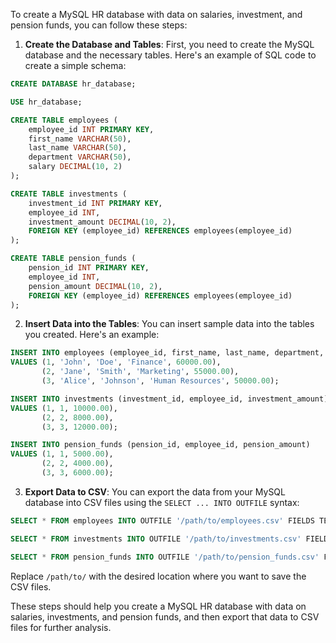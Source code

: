 To create a MySQL HR database with data on salaries, investment, and pension funds, you can follow these steps:

1. **Create the Database and Tables**:
   First, you need to create the MySQL database and the necessary tables. Here's an example of SQL code to create a simple schema:

```sql
CREATE DATABASE hr_database;

USE hr_database;

CREATE TABLE employees (
    employee_id INT PRIMARY KEY,
    first_name VARCHAR(50),
    last_name VARCHAR(50),
    department VARCHAR(50),
    salary DECIMAL(10, 2)
);

CREATE TABLE investments (
    investment_id INT PRIMARY KEY,
    employee_id INT,
    investment_amount DECIMAL(10, 2),
    FOREIGN KEY (employee_id) REFERENCES employees(employee_id)
);

CREATE TABLE pension_funds (
    pension_id INT PRIMARY KEY,
    employee_id INT,
    pension_amount DECIMAL(10, 2),
    FOREIGN KEY (employee_id) REFERENCES employees(employee_id)
);
```

2. **Insert Data into the Tables**:
   You can insert sample data into the tables you created. Here's an example:

```sql
INSERT INTO employees (employee_id, first_name, last_name, department, salary)
VALUES (1, 'John', 'Doe', 'Finance', 60000.00),
       (2, 'Jane', 'Smith', 'Marketing', 55000.00),
       (3, 'Alice', 'Johnson', 'Human Resources', 50000.00);

INSERT INTO investments (investment_id, employee_id, investment_amount)
VALUES (1, 1, 10000.00),
       (2, 2, 8000.00),
       (3, 3, 12000.00);

INSERT INTO pension_funds (pension_id, employee_id, pension_amount)
VALUES (1, 1, 5000.00),
       (2, 2, 4000.00),
       (3, 3, 6000.00);
```

3. **Export Data to CSV**:
   You can export the data from your MySQL database into CSV files using the `SELECT ... INTO OUTFILE` syntax:

```sql
SELECT * FROM employees INTO OUTFILE '/path/to/employees.csv' FIELDS TERMINATED BY ',' ENCLOSED BY '"' LINES TERMINATED BY '\n';

SELECT * FROM investments INTO OUTFILE '/path/to/investments.csv' FIELDS TERMINATED BY ',' ENCLOSED BY '"' LINES TERMINATED BY '\n';

SELECT * FROM pension_funds INTO OUTFILE '/path/to/pension_funds.csv' FIELDS TERMINATED BY ',' ENCLOSED BY '"' LINES TERMINATED BY '\n';
```

Replace `/path/to/` with the desired location where you want to save the CSV files.

These steps should help you create a MySQL HR database with data on salaries, investments, and pension funds, and then export that data to CSV files for further analysis.
